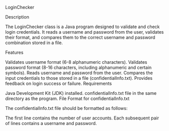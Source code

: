 LoginChecker

Description

The LoginChecker class is a Java program designed to validate and check login credentials. It reads a username and password from the user, validates their format, and compares them to the correct username and password combination stored in a file.

Features

Validates username format (6-8 alphanumeric characters).
Validates password format (8-16 characters, including alphanumeric and certain symbols).
Reads username and password from the user.
Compares the input credentials to those stored in a file (confidentialInfo.txt).
Provides feedback on login success or failure.
Requirements

Java Development Kit (JDK) installed.
confidentialInfo.txt file in the same directory as the program.
File Format for confidentialInfo.txt

The confidentialInfo.txt file should be formatted as follows:

The first line contains the number of user accounts.
Each subsequent pair of lines contains a username and password.
